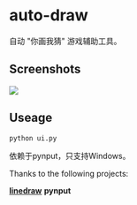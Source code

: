 # auto-draw
自动 "你画我猜" 游戏辅助工具。

## Screenshots

![](https://github.com/lockecole111/auto-draw/blob/master/images/demo.png)

## Useage
```
python ui.py
```
依赖于pynput，只支持Windows。


Thanks to the following projects:

 **[linedraw](https://github.com/LingDong-/linedraw)**
 **pynput**

